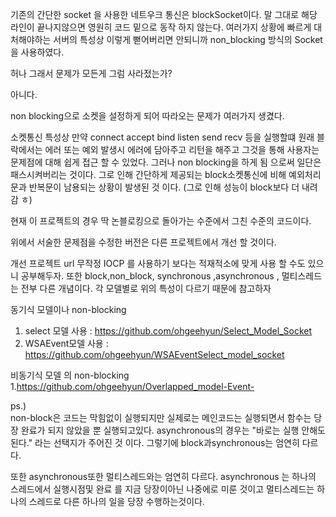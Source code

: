 기존의 간단한 socket 을 사용한 네트우크 통신은 blockSocket이다.
말 그대로 해당 라인이 끝나지않으면 영원히 코드 밑으로  동작 하지 않는다.
여러가지 상황에 빠르게 대처해야하는 서버의 특성상 이렇게 뻗어버리면 안되니까 non_blocking 방식의 Socket을 사용하였다. 

허나 그래서 문제가 모든게 그럼 사라젔는가?

아니다.

non blocking으로 소켓을 설정하게 되어 따라오는 문제가 여러가지 생겼다.

소켓통신 특성상 만약 connect accept bind listen send recv 등을 실행할떄 원래 블락에서는 에러 또는 예외 발생시 에러에 담아주고 리턴을 해주고 그것을 통해 사용자는 문제점에 대해 쉽게 접근 할 수 있었다.
그러나 non blocking을 하게 됨 으로써 일단은 패스시켜버리는 것이다. 
그로 인해 간단하게 제공되는 block소켓통신에 비해 예외처리 문과 반복문이 남용되는 상황이 발생된 것 이다. (그로 인해 성능이 block보다 더 내려감 ㅎ)

현재 이 프로젝트의 경우 딱 논블로킹으로 돌아가는 수준에서 그친 수준의 코드이다.

위에서 서술한 문제점을 수정한 버전은 다른 프로젝트에서 개선 할 것이다.

개선 프로젝트 url 
무작정 IOCP 를 사용하기 보다는 적재적소에 맞게 사용 할 수도 있으니 공부해두자.
또한 block,non_block, synchronous ,asynchronous , 멀티스레드 는 전부 다른 개념이다.
각 모델별로 위의 특성이 다르기 때문에 참고하자

동기식 모델이나 non-blocking
1. select 모델 사용 : https://github.com/ohgeehyun/Select_Model_Socket
2. WSAEvent모델 사용 : https://github.com/ohgeehyun/WSAEventSelect_model_socket

비동기식 모델 의 non-blocking
1.https://github.com/ohgeehyun/Overlapped_model-Event-

ps.)   
non-block은 코드는 막힘없이 실행되지만 실제로는 메인코드는 실행되면서 함수는 당장 완료가 되지 않았을 뿐 실행되고있다. 
asynchronous의 경우는 "바로는 실행 안해도 된다." 라는 선택지가 주어진 것 이다.
그렇기에 block과synchronous는 엄연히 다르다.

또한 asynchronous또한 멀티스레드와는 엄연히 다르다.
asynchronous 는 하나의 스레드에서 실행시점및 완료 를 지금 당장이아닌 나중에로 미룬 것이고
멀티스레드는 하나의 스레드로 다른 하나의 일을 당장 수행하는것이다.
